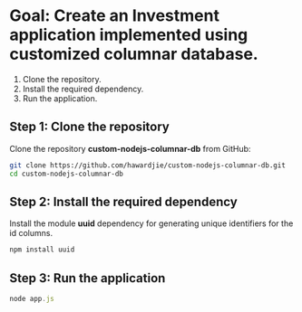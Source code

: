 # Goal: Create an Investment application implemented using customized columnar database.

1. Clone the repository.
2. Install the required dependency.
3. Run the application.

## Step 1: Clone the repository

Clone the repository **custom-nodejs-columnar-db** from GitHub:

```bash
git clone https://github.com/hawardjie/custom-nodejs-columnar-db.git
cd custom-nodejs-columnar-db
```

## Step 2: Install the required dependency

Install the module **uuid** dependency for generating unique identifiers for the id columns.

```javascript
npm install uuid
```

## Step 3: Run the application

```javascript
node app.js
```
